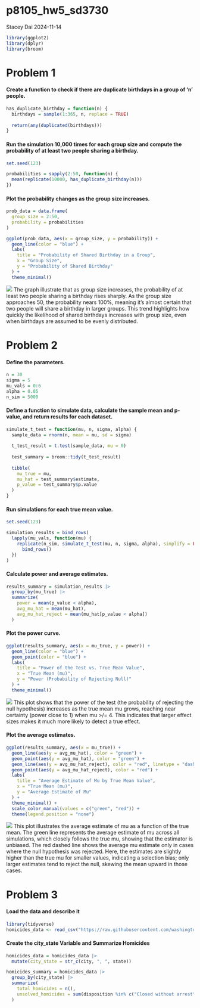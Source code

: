 p8105_hw5_sd3730
================
Stacey Dai
2024-11-14

``` r
library(ggplot2)
library(dplyr)
library(broom)
```

# Problem 1

#### Create a function to check if there are duplicate birthdays in a group of ‘n’ people.

``` r
has_duplicate_birthday = function(n) {
  birthdays = sample(1:365, n, replace = TRUE)
  
  return(any(duplicated(birthdays)))
}
```

#### Run the simulation 10,000 times for each group size and compute the probability of at least two people sharing a birthday.

``` r
set.seed(123)

probabilities = sapply(2:50, function(n) {
  mean(replicate(10000, has_duplicate_birthday(n)))
})
```

#### Plot the probability changes as the group size increases.

``` r
prob_data = data.frame(
  group_size = 2:50, 
  probability = probabilities
)

ggplot(prob_data, aes(x = group_size, y = probability)) +
  geom_line(color = "blue") +
  labs(
    title = "Probability of Shared Birthday in a Group",
    x = "Group Size",
    y = "Probability of Shared Birthday"
  ) +
  theme_minimal()
```

![](Homework-5_files/figure-gfm/bdayplot-1.png)<!-- --> The graph
illustrate that as group size increases, the probability of at least two
people sharing a birthday rises sharply. As the group size approaches
50, the probability nears 100%, meaning it’s almost certain that two
people will share a birthday in larger groups. This trend highlights how
quickly the likelihood of shared birthdays increases with group size,
even when birthdays are assumed to be evenly distributed.

# Problem 2

#### Define the parameters.

``` r
n = 30
sigma = 5
mu_vals = 0:6
alpha = 0.05
n_sim = 5000
```

#### Define a function to simulate data, calculate the sample mean and p-value, and return results for each dataset.

``` r
simulate_t_test = function(mu, n, sigma, alpha) {
  sample_data = rnorm(n, mean = mu, sd = sigma)
  
  t_test_result = t.test(sample_data, mu = 0)
  
  test_summary = broom::tidy(t_test_result)
  
  tibble(
    mu_true = mu,
    mu_hat = test_summary$estimate,
    p_value = test_summary$p.value
  )
}
```

#### Run simulations for each true mean value.

``` r
set.seed(123)

simulation_results = bind_rows(
  lapply(mu_vals, function(mu) {
    replicate(n_sim, simulate_t_test(mu, n, sigma, alpha), simplify = FALSE) |>
      bind_rows()
  })
)
```

#### Calculate power and average estimates.

``` r
results_summary = simulation_results |>
  group_by(mu_true) |>
  summarize(
    power = mean(p_value < alpha),
    avg_mu_hat = mean(mu_hat),
    avg_mu_hat_reject = mean(mu_hat[p_value < alpha])
  )
```

#### Plot the power curve.

``` r
ggplot(results_summary, aes(x = mu_true, y = power)) +
  geom_line(color = "blue") +
  geom_point(color = "blue") +
  labs(
    title = "Power of the Test vs. True Mean Value",
    x = "True Mean (mu)",
    y = "Power (Probability of Rejecting Null)"
  ) +
  theme_minimal()
```

![](Homework-5_files/figure-gfm/powerplot-1.png)<!-- --> This plot shows
that the power of the test (the probability of rejecting the null
hypothesis) increases as the true mean mu grows, reaching near certainty
(power close to 1) when mu \>/= 4. This indicates that larger effect
sizes makes it much more likely to detect a true effect.

#### Plot the average estimates.

``` r
ggplot(results_summary, aes(x = mu_true)) +
  geom_line(aes(y = avg_mu_hat), color = "green") +
  geom_point(aes(y = avg_mu_hat), color = "green") +
  geom_line(aes(y = avg_mu_hat_reject), color = "red", linetype = "dashed") +
  geom_point(aes(y = avg_mu_hat_reject), color = "red") +
  labs(
    title = "Average Estimate of Mu by True Mean Value",
    x = "True Mean (mu)",
    y = "Average Estimate of Mu"
  ) +
  theme_minimal() +
  scale_color_manual(values = c("green", "red")) +
  theme(legend.position = "none")
```

![](Homework-5_files/figure-gfm/averageplot-1.png)<!-- --> This plot
illustrates the average estimate of mu as a function of the true mean.
The green line represents the average estimate of mu across all
simulations, which closely follows the true mu, showing that the
estimator is unbiased. The red dashed line shows the average mu estimate
only in cases where the null hypothesis was rejected. Here, the
estimates are slightly higher than the true mu for smaller values,
indicating a selection bias; only larger estimates tend to reject the
null, skewing the mean upward in those cases.

# Problem 3

#### Load the data and describe it

``` r
library(tidyverse)
homicides_data <- read_csv("https://raw.githubusercontent.com/washingtonpost/data-homicides/master/homicide-data.csv")
```

#### Create the city_state Variable and Summarize Homicides

``` r
homicides_data = homicides_data |>
  mutate(city_state = str_c(city, ", ", state))

homicides_summary = homicides_data |>
  group_by(city_state) |>
  summarize(
    total_homicides = n(),
    unsolved_homicides = sum(disposition %in% c("Closed without arrest", "Open/No arrest"))
  )
```
